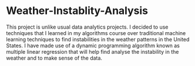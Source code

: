 # Weather-Instablity-Analysis
This project is unlike usual data analytics projects. I decided to use techniques that I learned in my algorithms course over traditional machine learning techniques to find instabilities in the weather patterns in the United States. I have made use of a dynamic programming algorithm known as multiple linear regression that will help find analyse the instability in the weather and to make sense of the data.
